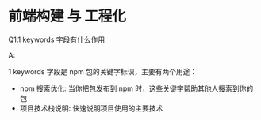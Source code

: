 # 前端构建 与 工程化


Q1.1 keywords 字段有什么作用

A: <br/>

1 keywords 字段是 npm 包的关键字标识，主要有两个用途：
  - npm 搜索优化: 当你把包发布到 npm 时，这些关键字帮助其他人搜索到你的包
  - 项目技术栈说明: 快速说明项目使用的主要技术




